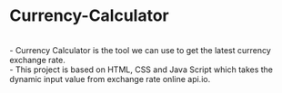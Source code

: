 # Currency-Calculator
<br> - Currency Calculator is the tool we can use to get the latest currency exchange rate.  <br> - This project is based on HTML, CSS and Java Script which takes the  dynamic input value from exchange rate online api.io.  
